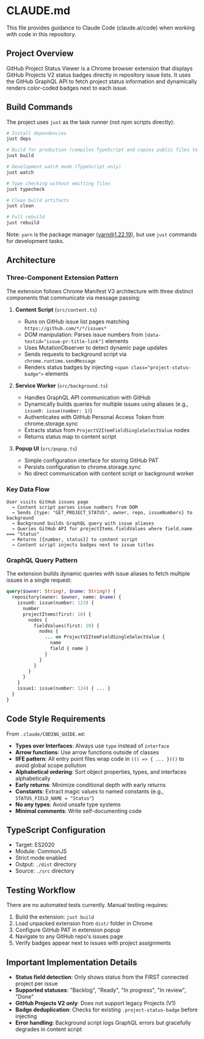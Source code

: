 # CLAUDE.md

This file provides guidance to Claude Code (claude.ai/code) when working with code in this repository.

## Project Overview

GitHub Project Status Viewer is a Chrome browser extension that displays GitHub Projects V2 status badges directly in repository issue lists. It uses the GitHub GraphQL API to fetch project status information and dynamically renders color-coded badges next to each issue.

## Build Commands

The project uses `just` as the task runner (not npm scripts directly):

```bash
# Install dependencies
just deps

# Build for production (compiles TypeScript and copies public files to dist/)
just build

# Development watch mode (TypeScript only)
just watch

# Type checking without emitting files
just typecheck

# Clean build artifacts
just clean

# Full rebuild
just rebuild
```

Note: `yarn` is the package manager (yarn@1.22.19), but use `just` commands for development tasks.

## Architecture

### Three-Component Extension Pattern

The extension follows Chrome Manifest V3 architecture with three distinct components that communicate via message passing:

1. **Content Script** (`src/content.ts`)
   - Runs on GitHub issue list pages matching `https://github.com/*/*/issues*`
   - DOM manipulation: Parses issue numbers from `[data-testid="issue-pr-title-link"]` elements
   - Uses MutationObserver to detect dynamic page updates
   - Sends requests to background script via `chrome.runtime.sendMessage`
   - Renders status badges by injecting `<span class="project-status-badge">` elements

2. **Service Worker** (`src/background.ts`)
   - Handles GraphQL API communication with GitHub
   - Dynamically builds queries for multiple issues using aliases (e.g., `issue0: issue(number: 1)`)
   - Authenticates with GitHub Personal Access Token from chrome.storage.sync
   - Extracts status from `ProjectV2ItemFieldSingleSelectValue` nodes
   - Returns status map to content script

3. **Popup UI** (`src/popup.ts`)
   - Simple configuration interface for storing GitHub PAT
   - Persists configuration to chrome.storage.sync
   - No direct communication with content script or background worker

### Key Data Flow

```
User visits GitHub issues page
  → Content script parses issue numbers from DOM
  → Sends {type: "GET_PROJECT_STATUS", owner, repo, issueNumbers} to background
  → Background builds GraphQL query with issue aliases
  → Queries GitHub API for projectItems.fieldValues where field.name === "Status"
  → Returns [{number, status}] to content script
  → Content script injects badges next to issue titles
```

### GraphQL Query Pattern

The extension builds dynamic queries with issue aliases to fetch multiple issues in a single request:

```graphql
query($owner: String!, $name: String!) {
  repository(owner: $owner, name: $name) {
    issue0: issue(number: 123) {
      number
      projectItems(first: 10) {
        nodes {
          fieldValues(first: 20) {
            nodes {
              ... on ProjectV2ItemFieldSingleSelectValue {
                name
                field { name }
              }
            }
          }
        }
      }
    }
    issue1: issue(number: 124) { ... }
  }
}
```

## Code Style Requirements

From `.claude/CODING_GUIDE.md`:

- **Types over Interfaces**: Always use `type` instead of `interface`
- **Arrow functions**: Use arrow functions outside of classes
- **IIFE pattern**: All entry point files wrap code in `(() => { ... })()` to avoid global scope pollution
- **Alphabetical ordering**: Sort object properties, types, and interfaces alphabetically
- **Early returns**: Minimize conditional depth with early returns
- **Constants**: Extract magic values to named constants (e.g., `STATUS_FIELD_NAME = "Status"`)
- **No any types**: Avoid unsafe type systems
- **Minimal comments**: Write self-documenting code

## TypeScript Configuration

- Target: ES2020
- Module: CommonJS
- Strict mode enabled
- Output: `./dist` directory
- Source: `./src` directory

## Testing Workflow

There are no automated tests currently. Manual testing requires:

1. Build the extension: `just build`
2. Load unpacked extension from `dist/` folder in Chrome
3. Configure GitHub PAT in extension popup
4. Navigate to any GitHub repo's issues page
5. Verify badges appear next to issues with project assignments

## Important Implementation Details

- **Status field detection**: Only shows status from the FIRST connected project per issue
- **Supported statuses**: "Backlog", "Ready", "In progress", "In review", "Done"
- **GitHub Projects V2 only**: Does not support legacy Projects (V1)
- **Badge deduplication**: Checks for existing `.project-status-badge` before injecting
- **Error handling**: Background script logs GraphQL errors but gracefully degrades in content script
